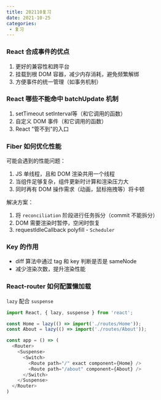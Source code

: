 ```yaml
---
title: 202110复习
date: 2021-10-25
categories:
 - 复习
---
```


### React 合成事件的优点

1. 更好的兼容性和跨平台
2. 挂载到根 DOM 容器，减少内存消耗，避免频繁解绑
3. 方便事件的统一管理（如事务机制）

### React 哪些不能命中 batchUpdate 机制

1. setTimeout setInterval等（和它调用的函数）
2. 自定义 DOM 事件（和它调用的函数）
3. React "管不到"的入口

### Fiber 如何优化性能

可能会遇到的性能问题：
1. JS 单线程，且和 DOM 渲染共用一个线程
2. 当组件足够复杂，组件更新时计算和渲染压力大
3. 同时再有 DOM 操作需求（动画，鼠标拖拽等）将卡顿

解决方案：
1. 将 `reconciliation` 阶段进行任务拆分（commit 不能拆分）
2. DOM 需要渲染时暂停，空闲时恢复
3. requestIdleCallback polyfill - `Scheduler`

### Key 的作用

* diff 算法中通过 tag 和 key 判断是否是 sameNode
* 减少渲染次数，提升渲染性能

### React-router 如何配置懒加载

`lazy` 配合 `suspense`

```js
import React, { lazy, suspense } from 'react';

const Home = lazy(() => import('./routes/Home'));
const About = lazy(() => import('./routes/About'));

const app = () => (
  <Router>
    <Suspense>
      <Switch>
        <Route path="/" exact component={Home} />
        <Route path="/about" component={About} />
      </Switch>
    </Suspense>
  </Router>
) 
```
